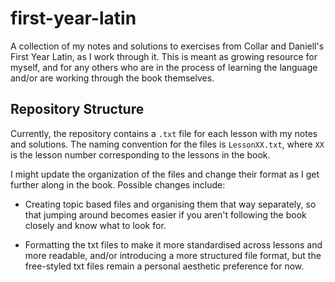 # first-year-latin
A collection of my notes and solutions to exercises from Collar and Daniell's First Year Latin, as I work through it.
This is meant as growing resource for myself, and for any others who are in the process of learning the language and/or are working through the book themselves.

## Repository Structure

Currently, the repository contains a `.txt` file for each lesson with my notes and solutions. The naming convention for the files is `LessonXX.txt`, where `XX` is the lesson number corresponding to the lessons in the book.

I might update the organization of the files and change their format as I get further along in the book. Possible changes include:

- Creating topic based files and organising them that way separately, so that jumping around becomes easier if you aren't following the book closely and know what to look for.

- Formatting the txt files to make it more standardised across lessons and more readable, and/or introducing a more structured file format, but the free-styled txt files remain a personal aesthetic preference for now.


